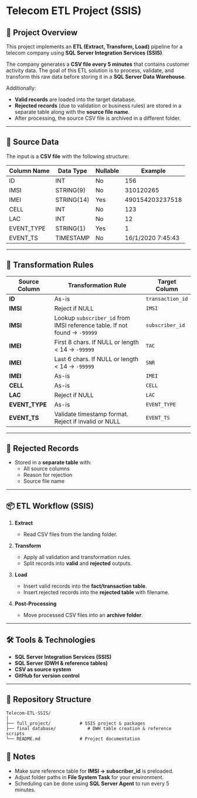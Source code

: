 # Telecom ETL Project (SSIS)

## 📌 Project Overview
This project implements an **ETL (Extract, Transform, Load)** pipeline for a telecom company using **SQL Server Integration Services (SSIS)**.  

The company generates a **CSV file every 5 minutes** that contains customer activity data. The goal of this ETL solution is to process, validate, and transform this raw data before storing it in a **SQL Server Data Warehouse**.

Additionally:
- **Valid records** are loaded into the target database.  
- **Rejected records** (due to validation or business rules) are stored in a separate table along with the **source file name**.  
- After processing, the source CSV file is archived in a different folder.  

---

## 📂 Source Data
The input is a **CSV file** with the following structure:

| Column Name | Data Type  | Nullable | Example            |
|-------------|------------|----------|--------------------|
| ID          | INT        | No       | 156                |
| IMSI        | STRING(9)  | No       | 310120265          |
| IMEI        | STRING(14) | Yes      | 490154203237518    |
| CELL        | INT        | No       | 123                |
| LAC         | INT        | No       | 12                 |
| EVENT_TYPE  | STRING(1)  | Yes      | 1                  |
| EVENT_TS    | TIMESTAMP  | No       | 16/1/2020 7:45:43  |

---

## 🔄 Transformation Rules

| Source Column | Transformation Rule | Target Column |
|---------------|---------------------|---------------|
| **ID**        | As-is | `transaction_id` |
| **IMSI**      | Reject if NULL | `IMSI` |
| **IMSI**      | Lookup `subscriber_id` from IMSI reference table. If not found → `-99999` | `subscriber_id` |
| **IMEI**      | First 8 chars. If NULL or length < 14 → `-99999` | `TAC` |
| **IMEI**      | Last 6 chars. If NULL or length < 14 → `-99999` | `SNR` |
| **IMEI**      | As-is | `IMEI` |
| **CELL**      | As-is | `CELL` |
| **LAC**       | Reject if NULL | `LAC` |
| **EVENT_TYPE**| As-is | `EVENT_TYPE` |
| **EVENT_TS**  | Validate timestamp format. Reject if invalid or NULL | `EVENT_TS` |

---

## 🚫 Rejected Records
- Stored in a **separate table** with:
  - All source columns  
  - Reason for rejection  
  - Source file name  

---

## 📦 ETL Workflow (SSIS)
1. **Extract**  
   - Read CSV files from the landing folder.  

2. **Transform**  
   - Apply all validation and transformation rules.  
   - Split records into **valid** and **rejected** outputs.  

3. **Load**  
   - Insert valid records into the **fact/transaction table**.  
   - Insert rejected records into the **rejected table** with filename.  

4. **Post-Processing**  
   - Move processed CSV files into an **archive folder**.  

---

## 🛠 Tools & Technologies
- **SQL Server Integration Services (SSIS)**  
- **SQL Server (DWH & reference tables)**  
- **CSV as source system**  
- **GitHub for version control**  

---

## 📁 Repository Structure
```
Telecom-ETL-SSIS/
│
├── full_project/           # SSIS project & packages
├── final database/            # DWH table creation & reference scripts
└── README.md               # Project documentation
```

## 📖 Notes
- Make sure reference table for **IMSI → subscriber_id** is preloaded.  
- Adjust folder paths in **File System Task** for your environment.  
- Scheduling can be done using **SQL Server Agent** to run every 5 minutes.  

